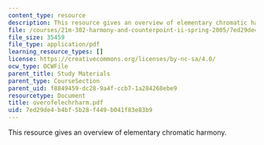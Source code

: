 ```yaml
---
content_type: resource
description: This resource gives an overview of elementary chromatic harmony.
file: /courses/21m-302-harmony-and-counterpoint-ii-spring-2005/7ed29de4b4bf5b28f449b041f83e83b9_overofelechrharm.pdf
file_size: 35459
file_type: application/pdf
learning_resource_types: []
license: https://creativecommons.org/licenses/by-nc-sa/4.0/
ocw_type: OCWFile
parent_title: Study Materials
parent_type: CourseSection
parent_uid: f8849459-dc28-9a4f-ccb7-1a284268ebe9
resourcetype: Document
title: overofelechrharm.pdf
uid: 7ed29de4-b4bf-5b28-f449-b041f83e83b9
---
```

This resource gives an overview of elementary chromatic harmony.